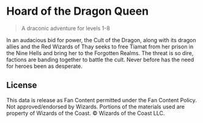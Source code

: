 # Hoard of the Dragon Queen

> A draconic adventure for levels 1-8

In an audacious bid for power, the Cult of the Dragon, along with its dragon allies and the Red Wizards of Thay seeks to free Tiamat from her prison in the Nine Hells and bring her to the Forgotten Realms. The threat is so dire, factions are banding together to battle the cult. Never before has the need for heroes been as desperate.

## License

This data is release as Fan Content permitted under the Fan Content Policy. Not approved/endorsed by Wizards. Portions of the materials used are property of Wizards of the Coast. © Wizards of the Coast LLC.
